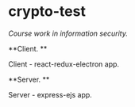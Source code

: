 # crypto-test
_Course work in information security._

**Client. **

Client - react-redux-electron app.

**Server. **

Server - express-ejs app.